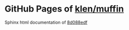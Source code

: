 GitHub Pages of [klen/muffin](https://github.com/klen/muffin.git)
===
Sphinx html documentation of [8d088edf](https://github.com/klen/muffin/tree/8d088edf1d0070a1219d8f672eed23d7852b28ca)
